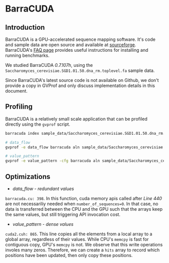 # BarraCUDA

## Introduction

BarraCUDA is a GPU-accelerated sequence mapping software. It's code and sample data are open source and available at [sourceforge](http://seqbarracuda.sourceforge.net/). BarraCUDA's [FAQ page](http://seqbarracuda.sourceforge.net/faqs.html) provides useful instructions for installing and running benchmarks.

We studied BarraCUDA *0.7.107h*, using the `Saccharomyces_cerevisiae.SGD1.01.50.dna_rm.toplevel.fa` sample data.

Since BarraCUDA's latest source code is not available on Github, we don't provide a copy in GVProf and only discuss implementation details in this document.

## Profiling

BarraCUDA is a relatively small scale application that can be profiled directly using the `gvprof` script.

```bash
barracuda index sample_data/Saccharomyces_cerevisiae.SGD1.01.50.dna_rm.toplevel.fa

# data_flow
gvprof -e data_flow barracuda aln sample_data/Saccharomyces_cerevisiae.SGD1.01.50.dna_rm.toplevel.fa sample_data/sample_reads.fastq > quicktest.sai

# value_pattern
gvprof -e value_pattern -cfg barracuda aln sample_data/Saccharomyces_cerevisiae.SGD1.01.50.dna_rm.toplevel.fa sample_data/sample_reads.fastq > quicktest.sai
```

## Optimizations

- *data_flow* - *redundant values*

`barracuda.cu: 398`. In this function, cuda memory apis called after *Line 440* are not necessariliy needed when `number_of_sequences=0`. In that case, no data is transferred between the CPU and the GPU such that the arrays keep the same values, but still triggering API invocation cost. 

- *value_pattern* - *dense values*

`cuda2.cuh: 865`. This line copies all the elements from a local array to a global array, regardless of their values. While CPU's `memcpy` is fast for contiguous copy, GPU's `memcpy` is not. We observe that this write operations involes many zeros. Therefore, we can create a `hits` array to record which positions have been updated, then only copy these positions.